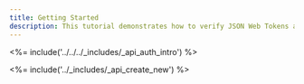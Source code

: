 ```yaml
---
title: Getting Started
description: This tutorial demonstrates how to verify JSON Web Tokens and protect endpoints in an Express API
---
```


<%= include('../../../_includes/_api_auth_intro') %>

<%= include('../_includes/_api_create_new') %>


